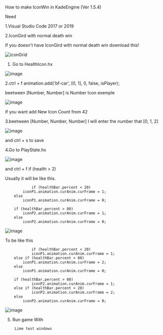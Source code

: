 How to make IconWin in KadeEngine (Ver 1.5.4)

Need

1.Visual Studio Code 2017 or 2019

2.IconGird with normal death win

If you doesn't have IconGird with normal death win download this!

![iconGrid](https://user-images.githubusercontent.com/82280216/134770476-d54b272d-f1d0-404c-b7b0-694e9332a961.png)

1. Go to HealthIcon.hx

![image](https://user-images.githubusercontent.com/82280216/134769393-4a1d13af-416b-4ae4-ad06-dac9182906ed.png)

2.ctrl + f animation.add('bf-car', [0, 1], 0, false, isPlayer);

beetween [Number, Number] is Number Icon exemple

![image](https://user-images.githubusercontent.com/82280216/134769562-ae683891-e0fa-49e8-b580-86d8c4a655fd.png)

If you want add New Icon Count from 42

3.beetween [Number, Number, Number] I will enter the number that [0, 1, 2]

![image](https://user-images.githubusercontent.com/82280216/134769785-3999e919-2690-47b2-8bf2-b33f7bb1c7bb.png)

and ctrl + s to save

4.Go to PlayState.hx

![image](https://user-images.githubusercontent.com/82280216/134769856-adafd431-70d5-4e33-b123-33bfbedbac28.png)

and ctrl + f  if (health > 2)

Usually it will be like this.

                if (healthBar.percent < 20)
		    iconP1.animation.curAnim.curFrame = 1;
		else
		    iconP1.animation.curAnim.curFrame = 0;

		if (healthBar.percent > 80)
		    iconP2.animation.curAnim.curFrame = 1;
		else
		    iconP2.animation.curAnim.curFrame = 0;

![image](https://user-images.githubusercontent.com/82280216/134770332-6acd0226-4042-4cde-b6d3-9ecf4c06e63d.png)
      
To be like this

                if (healthBar.percent < 20)
	            iconP1.animation.curAnim.curFrame = 1;
		else if (healthBar.percent > 80)
		    iconP1.animation.curAnim.curFrame = 2;
		else
		    iconP1.animation.curAnim.curFrame = 0;

		if (healthBar.percent > 80)
	            iconP2.animation.curAnim.curFrame = 1;
		else if (healthBar.percent < 20)
	            iconP2.animation.curAnim.curFrame = 2;
		else
		    iconP2.animation.curAnim.curFrame = 0;
		    
![image](https://user-images.githubusercontent.com/82280216/134770374-e91903f3-786d-47d8-a4cb-beac4e515d06.png)

5. Run game With
		
	 	Lime test windows

